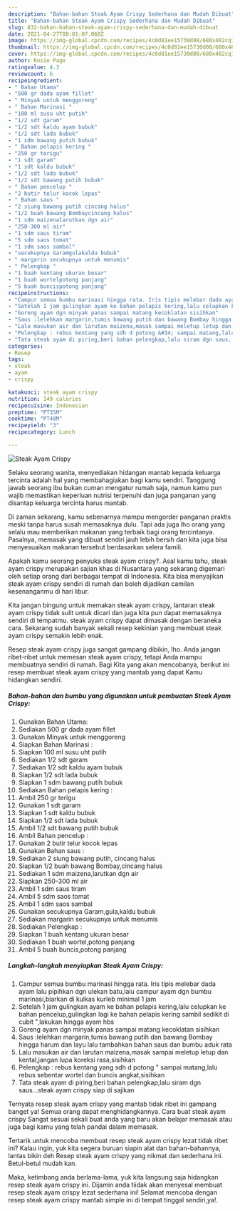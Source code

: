 ```yaml
---
description: "Bahan-bahan Steak Ayam Crispy Sederhana dan Mudah Dibuat"
title: "Bahan-bahan Steak Ayam Crispy Sederhana dan Mudah Dibuat"
slug: 832-bahan-bahan-steak-ayam-crispy-sederhana-dan-mudah-dibuat
date: 2021-04-27T08:01:07.060Z
image: https://img-global.cpcdn.com/recipes/4c0d81ee15730d08/680x482cq70/steak-ayam-crispy-foto-resep-utama.jpg
thumbnail: https://img-global.cpcdn.com/recipes/4c0d81ee15730d08/680x482cq70/steak-ayam-crispy-foto-resep-utama.jpg
cover: https://img-global.cpcdn.com/recipes/4c0d81ee15730d08/680x482cq70/steak-ayam-crispy-foto-resep-utama.jpg
author: Rosie Page
ratingvalue: 4.3
reviewcount: 6
recipeingredient:
- " Bahan Utama"
- "500 gr dada ayam fillet"
- " Minyak untuk menggoreng"
- " Bahan Marinasi "
- "100 ml susu uht putih"
- "1/2 sdt garam"
- "1/2 sdt kaldu ayam bubuk"
- "1/2 sdt lada bubuk"
- "1 sdm bawang putih bubuk"
- " Bahan pelapis kering "
- "250 gr terigu"
- "1 sdt garam"
- "1 sdt kaldu bubuk"
- "1/2 sdt lada bubuk"
- "1/2 sdt bawang putih bubuk"
- " Bahan pencelup "
- "2 butir telur kocok lepas"
- " Bahan saus "
- "2 siung bawang putih cincang halus"
- "1/2 buah bawang Bombaycincang halus"
- "1 sdm maizenalarutkan dgn air"
- "250-300 ml air"
- "1 sdm saus tiram"
- "5 sdm saos tomat"
- "1 sdm saos sambal"
- "secukupnya Garamgulakaldu bubuk"
- " margarin secukupnya untuk menumis"
- " Pelengkap "
- "1 buah kentang ukuran besar"
- "1 buah wortelpotong panjang"
- "5 buah buncispotong panjang"
recipeinstructions:
- "Campur semua bumbu marinasi hingga rata. Iris tipis melebar dada ayam lalu pipihkan dgn ulekan batu,lalu campur ayam dgn bumbu marinasi,biarkan di kulkas kurleb minimal 1 jam"
- "Setelah 1 jam gulingkan ayam ke bahan pelapis kering,lalu celupkan ke bahan pencelup,gulingkan lagi ke bahan pelapis kering sambil sedikit di cubit &#34;,lakukan hingga ayam hbs"
- "Goreng ayam dgn minyak panas sampai matang kecoklatan sisihkan"
- "Saus :lelehkan margarin,tumis bawang putih dan bawang Bombay hingga harum dan layu lalu tambahkan bahan saus dan bumbu aduk rata"
- "Lalu masukan air dan larutan maizena,masak sampai meletup letup dan kental,jangan lupa koreksi rasa,sisihkan"
- "Pelengkap : rebus kentang yang sdh d potong &#34; sampai matang,lalu rebus sebentar wortel dan buncis angkat,sisihkan"
- "Tata steak ayam di piring,beri bahan pelengkap,lalu siram dgn saus...steak ayam crispy siap di sajikan"
categories:
- Resep
tags:
- steak
- ayam
- crispy

katakunci: steak ayam crispy 
nutrition: 149 calories
recipecuisine: Indonesian
preptime: "PT35M"
cooktime: "PT48M"
recipeyield: "3"
recipecategory: Lunch

---
```



![Steak Ayam Crispy](https://img-global.cpcdn.com/recipes/4c0d81ee15730d08/680x482cq70/steak-ayam-crispy-foto-resep-utama.jpg)

Selaku seorang wanita, menyediakan hidangan mantab kepada keluarga tercinta adalah hal yang membahagiakan bagi kamu sendiri. Tanggung jawab seorang ibu bukan cuman mengatur rumah saja, namun kamu pun wajib memastikan keperluan nutrisi terpenuhi dan juga panganan yang disantap keluarga tercinta harus mantab.

Di zaman  sekarang, kamu sebenarnya mampu mengorder panganan praktis meski tanpa harus susah memasaknya dulu. Tapi ada juga lho orang yang selalu mau memberikan makanan yang terbaik bagi orang tercintanya. Pasalnya, memasak yang dibuat sendiri jauh lebih bersih dan kita juga bisa menyesuaikan makanan tersebut berdasarkan selera famili. 



Apakah kamu seorang penyuka steak ayam crispy?. Asal kamu tahu, steak ayam crispy merupakan sajian khas di Nusantara yang sekarang digemari oleh setiap orang dari berbagai tempat di Indonesia. Kita bisa menyajikan steak ayam crispy sendiri di rumah dan boleh dijadikan camilan kesenanganmu di hari libur.

Kita jangan bingung untuk memakan steak ayam crispy, lantaran steak ayam crispy tidak sulit untuk dicari dan juga kita pun dapat memasaknya sendiri di tempatmu. steak ayam crispy dapat dimasak dengan beraneka cara. Sekarang sudah banyak sekali resep kekinian yang membuat steak ayam crispy semakin lebih enak.

Resep steak ayam crispy juga sangat gampang dibikin, lho. Anda jangan ribet-ribet untuk memesan steak ayam crispy, tetapi Anda mampu membuatnya sendiri di rumah. Bagi Kita yang akan mencobanya, berikut ini resep membuat steak ayam crispy yang mantab yang dapat Kamu hidangkan sendiri.

<!--inarticleads1-->

##### Bahan-bahan dan bumbu yang digunakan untuk pembuatan Steak Ayam Crispy:

1. Gunakan  Bahan Utama:
1. Sediakan 500 gr dada ayam fillet
1. Gunakan  Minyak untuk menggoreng
1. Siapkan  Bahan Marinasi :
1. Siapkan 100 ml susu uht putih
1. Sediakan 1/2 sdt garam
1. Sediakan 1/2 sdt kaldu ayam bubuk
1. Siapkan 1/2 sdt lada bubuk
1. Siapkan 1 sdm bawang putih bubuk
1. Sediakan  Bahan pelapis kering :
1. Ambil 250 gr terigu
1. Gunakan 1 sdt garam
1. Siapkan 1 sdt kaldu bubuk
1. Siapkan 1/2 sdt lada bubuk
1. Ambil 1/2 sdt bawang putih bubuk
1. Ambil  Bahan pencelup :
1. Gunakan 2 butir telur kocok lepas
1. Gunakan  Bahan saus :
1. Sediakan 2 siung bawang putih, cincang halus
1. Siapkan 1/2 buah bawang Bombay,cincang halus
1. Sediakan 1 sdm maizena,larutkan dgn air
1. Siapkan 250-300 ml air
1. Ambil 1 sdm saus tiram
1. Ambil 5 sdm saos tomat
1. Ambil 1 sdm saos sambal
1. Gunakan secukupnya Garam,gula,kaldu bubuk
1. Sediakan  margarin secukupnya untuk menumis
1. Sediakan  Pelengkap :
1. Siapkan 1 buah kentang ukuran besar
1. Sediakan 1 buah wortel,potong panjang
1. Ambil 5 buah buncis,potong panjang




<!--inarticleads2-->

##### Langkah-langkah menyiapkan Steak Ayam Crispy:

1. Campur semua bumbu marinasi hingga rata. Iris tipis melebar dada ayam lalu pipihkan dgn ulekan batu,lalu campur ayam dgn bumbu marinasi,biarkan di kulkas kurleb minimal 1 jam
1. Setelah 1 jam gulingkan ayam ke bahan pelapis kering,lalu celupkan ke bahan pencelup,gulingkan lagi ke bahan pelapis kering sambil sedikit di cubit &#34;,lakukan hingga ayam hbs
1. Goreng ayam dgn minyak panas sampai matang kecoklatan sisihkan
1. Saus :lelehkan margarin,tumis bawang putih dan bawang Bombay hingga harum dan layu lalu tambahkan bahan saus dan bumbu aduk rata
1. Lalu masukan air dan larutan maizena,masak sampai meletup letup dan kental,jangan lupa koreksi rasa,sisihkan
1. Pelengkap : rebus kentang yang sdh d potong &#34; sampai matang,lalu rebus sebentar wortel dan buncis angkat,sisihkan
1. Tata steak ayam di piring,beri bahan pelengkap,lalu siram dgn saus...steak ayam crispy siap di sajikan




Ternyata resep steak ayam crispy yang mantab tidak ribet ini gampang banget ya! Semua orang dapat menghidangkannya. Cara buat steak ayam crispy Sangat sesuai sekali buat anda yang baru akan belajar memasak atau juga bagi kamu yang telah pandai dalam memasak.

Tertarik untuk mencoba membuat resep steak ayam crispy lezat tidak ribet ini? Kalau ingin, yuk kita segera buruan siapin alat dan bahan-bahannya, lantas bikin deh Resep steak ayam crispy yang nikmat dan sederhana ini. Betul-betul mudah kan. 

Maka, ketimbang anda berlama-lama, yuk kita langsung saja hidangkan resep steak ayam crispy ini. Dijamin anda tiidak akan menyesal membuat resep steak ayam crispy lezat sederhana ini! Selamat mencoba dengan resep steak ayam crispy mantab simple ini di tempat tinggal sendiri,ya!.

